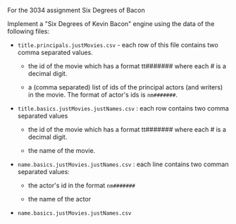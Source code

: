 For the 3034 assignment Six Degrees of Bacon

Implement a "Six Degrees of Kevin Bacon" engine using the data of the following files:



* `title.principals.justMovies.csv` - each row of this file contains two comma separated values. 

   * the id of the movie which has a format tt####### where each # is a decimal digit.  

   * a (comma separated) list of ids of the principal actors (and writers) in the movie. The format of actor's ids is `nm#######`. 

* `title.basics.justMovies.justNames.csv` : each row contains two comma separated values

   * the id of the movie which has a format tt####### where each # is a decimal digit.

   * the name of the movie.

* `name.basics.justMovies.justNames.csv` : each line contains two comman separated values:

    * the actor's id in the format `nm#######`

    * the name of the actor  


* `name.basics.justMovies.justNames.csv`


